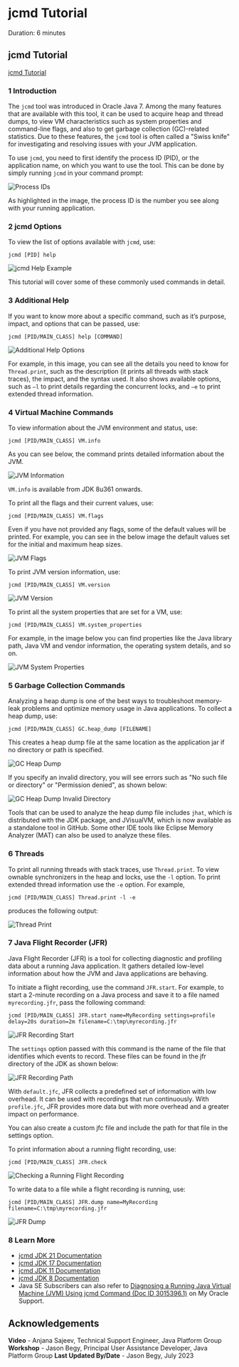 # jcmd Tutorial
Duration: 6 minutes


## jcmd Tutorial

[jcmd Tutorial](videohub:1_uadm1tjk)

### 1 Introduction

The `jcmd` tool was introduced in Oracle Java 7. Among the many features that are available with this tool, it can be used to acquire heap and thread dumps, to view VM characteristics such as system properties and command-line flags, and also to get garbage collection (GC)-related statistics. Due to these features, the `jcmd` tool is often called a "Swiss knife" for investigating and resolving issues with your JVM application.

To use `jcmd`, you need to first identify the process ID (PID), or the application name, on which you want to use the tool. This can be done by simply running `jcmd` in your command prompt:

![Process IDs](./images/01-pid.png)

As highlighted in the image, the process ID is the number you see along with your running application.


### 2 jcmd Options

To view the list of options available with `jcmd`, use:

```
jcmd [PID] help
```

![jcmd Help Example](./images/02-help.png)

This tutorial will cover some of these commonly used commands in detail.


### 3 Additional Help

If you want to know more about a specific command, such as it’s purpose, impact, and options that can be passed, use:

```
jcmd [PID/MAIN_CLASS] help [COMMAND]
```

![Additional Help Options](./images/03-additionalhelp.png)

For example, in this image, you can see all the details you need to know for `Thread.print`, such as the description (it prints all threads with stack traces), the impact, and the syntax used. It also shows available options, such as `–l` to print details regarding the concurrent locks, and `–e` to print extended thread information.


### 4 Virtual Machine Commands

To view information about the JVM environment and status, use:

```
jcmd [PID/MAIN_CLASS] VM.info
```

As you can see below, the command prints detailed information about the JVM.

![JVM Information](./images/04-vminfo.png)

`VM.info` is available from JDK 8u361 onwards.

To print all the flags and their current values, use:

```
jcmd [PID/MAIN_CLASS] VM.flags
```

Even if you have not provided any flags, some of the default values will be printed. For example, you can see in the below image the default values set for the initial and maximum heap sizes.

![JVM Flags](./images/05-vmflags.png)

To print JVM version information, use:

```
jcmd [PID/MAIN_CLASS] VM.version
```

![JVM Version](./images/06-vmversion.png)

To print all the system properties that are set for a VM, use:

```
jcmd [PID/MAIN_CLASS] VM.system_properties
```

For example, in the image below you can find properties like the Java library path, Java VM and vendor information, the operating system details, and so on.

![JVM System Properties](./images/07-vmsysproperties.png)


### 5 Garbage Collection Commands

Analyzing a heap dump is one of the best ways to troubleshoot memory-leak problems and optimize memory usage in Java applications. To collect a heap dump, use:

```
jcmd [PID/MAIN_CLASS] GC.heap_dump [FILENAME]
```

This creates a heap dump file at the same location as the application jar if no directory or path is specified.

![GC Heap Dump](./images/08-gc.png)

If you specify an invalid directory, you will see errors such as "No such file or directory" or "Permission denied", as shown below:

![GC Heap Dump Invalid Directory](./images/09-gcinvaliddir.png)

Tools that can be used to analyze the heap dump file includes `jhat`, which is distributed with the JDK package, and JVisualVM, which is now available as a standalone tool in GitHub. Some other IDE tools like Eclipse Memory Analyzer (MAT) can also be used to analyze these files.

### 6 Threads

To print all running threads with stack traces, use `Thread.print`. To view ownable synchronizers in the heap and locks, use the `-l` option. To print extended thread information use the `-e` option. For example,

```
jcmd [PID/MAIN_CLASS] Thread.print -l -e
```

produces the following output:

![Thread Print](./images/10-threadprint.png)


### 7 Java Flight Recorder (JFR)

Java Flight Recorder (JFR) is a tool for collecting diagnostic and profiling data about a running Java application. It gathers detailed low-level information about how the JVM and Java applications are behaving.

To initiate a flight recording, use the command `JFR.start`. For example, to start a 2-minute recording on a Java process and save it to a file named `myrecording.jfr`, pass the following command:

```
jcmd [PID/MAIN_CLASS] JFR.start name=MyRecording settings=profile delay=20s duration=2m filename=C:\tmp\myrecording.jfr
```

![JFR Recording Start](./images/11-jfrstart1.png)

The `settings` option passed with this command is the name of the file that identifies which events to record. These files can be found in the jfr directory of the JDK as shown below:

![JFR Recording Path](./images/12-jfrstart2.png)

With `default.jfc`, JFR collects a predefined set of information with low overhead. It can be used with recordings that run continuously. With `profile.jfc`, JFR provides more data but with more overhead and a greater impact on performance.

You can also create a custom jfc file and include the path for that file in the settings option.

To print information about a running flight recording, use:

```
jcmd [PID/MAIN_CLASS] JFR.check
```

![Checking a Running Flight Recording](./images/13-jfrcheck.png)

To write data to a file while a flight recording is running, use:

```
jcmd [PID/MAIN_CLASS] JFR.dump name=MyRecording filename=C:\tmp\myrecording.jfr
```

![JFR Dump](./images/14-jfrdump.png)

### 8 Learn More
- [jcmd JDK 21 Documentation](https://docs.oracle.com/en/java/javase/21/docs/specs/man/jcmd.html)
- [jcmd JDK 17 Documentation](https://docs.oracle.com/en/java/javase/17/docs/specs/man/jcmd.html)
- [jcmd JDK 11 Documentation](https://docs.oracle.com/en/java/javase/11/tools/jcmd.html)
- [jcmd JDK 8 Documentation](https://docs.oracle.com/javase/8/docs/technotes/guides/troubleshoot/tooldescr006.html)
- Java SE Subscribers can also refer to [Diagnosing a Running Java Virtual Machine (JVM) Using jcmd Command (Doc ID 3015396.1)](https://support.oracle.com/epmos/faces/DocumentDisplay?_afrLoop=292114230920574&id=3015396.1) on My Oracle Support.


## Acknowledgements
**Video** - Anjana Sajeev, Technical Support Engineer, Java Platform Group
**Workshop** -  Jason Begy, Principal User Assistance Developer, Java Platform Group
**Last Updated By/Date** - Jason Begy,  July 2023



